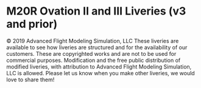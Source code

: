 # M20R Ovation II and III Liveries (v3 and prior)

© 2019 Advanced Flight Modeling Simulation, LLC
These liveries are available to see how liveries are structured and for the availability of our customers. These are copyrighted works and are not to be used for commercial purposes. Modification and the free public distribution of modified liveries, with attribution to Advanced Flight Modeling Simulation, LLC is allowed. Please let us know when you make other liveries, we would love to share them!

